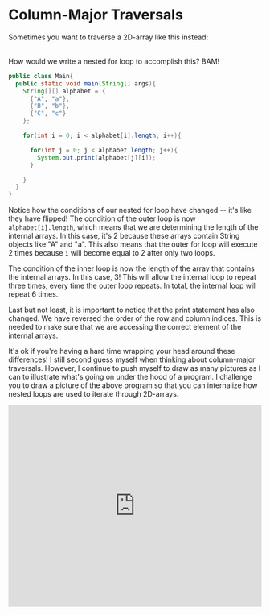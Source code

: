 Column-Major Traversals
=======================

Sometimes you want to traverse a 2D-array like this instead:





<br>How would we write a nested for loop to accomplish this? BAM!

```java
public class Main{
  public static void main(String[] args){
    String[][] alphabet = {
      {"A", "a"},
      {"B", "b"},
      {"C", "c"}
    };

    for(int i = 0; i < alphabet[i].length; i++){

      for(int j = 0; j < alphabet.length; j++){
        System.out.print(alphabet[j][i]);
      }

    }
  }
}

```

Notice how the conditions of our nested for loop have changed -- it's like they have flipped! The condition of the outer loop is now `alphabet[i].length`, which means that we are determining the length of the internal arrays. In this case, it's 2 because these arrays contain String objects like "A" and "a". This also means that the outer for loop will execute 2 times because `i` will become equal to 2 after only two loops.

The condition of the inner loop is now the length of the array that contains the internal arrays. In this case, 3! This will allow the internal loop to repeat three times, every time the outer loop repeats. In total, the internal loop will repeat 6 times.

Last but not least, it is important to notice that the print statement has also changed. We have reversed the order of the row and column indices. This is needed to make sure that we are accessing the correct element of the internal arrays.

It's ok if you're having a hard time wrapping your head around these differences! I still second guess myself when thinking about column-major traversals. However, I continue to push myself to draw as many pictures as I can to illustrate what's going on under the hood of a program. I challenge you to draw a picture of the above program so that you can internalize how nested loops are used to iterate through 2D-arrays.

<iframe height="400px" width="100%" src="https://replit.com/@SoniaSpindt1/714Example1?lite=true" scrolling="no" frameborder="no" allowtransparency="true" allowfullscreen="true" sandbox="allow-forms allow-pointer-lock allow-popups allow-same-origin allow-scripts allow-modals"></iframe>
